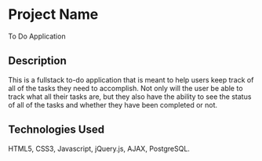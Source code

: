 # Project Name

To Do Application

## Description

This is a fullstack to-do application that is meant to help users keep track of all of the tasks they need to accomplish. Not only will the user be able to track what all their tasks are, but they also have the ability to see the status of all of the tasks and whether they have been completed or not.

## Technologies Used

HTML5, CSS3, Javascript, jQuery.js, AJAX, PostgreSQL.
